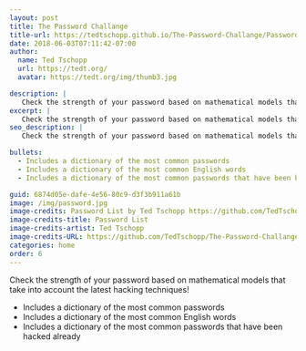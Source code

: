 ```yaml
---
layout: post
title: The Password Challange
title-url: https://tedtschopp.github.io/The-Password-Challange/Password%20Challange.html
date: 2018-06-03T07:11:42-07:00
author:
  name: Ted Tschopp
  url: https://tedt.org/
  avatar: https://tedt.org/img/thumb3.jpg

description: |
   Check the strength of your password based on mathematical models that take into account the latest hacking techniques! 
excerpt: |
   Check the strength of your password based on mathematical models that take into account the latest hacking techniques! 
seo_description: |
   Check the strength of your password based on mathematical models that take into account the latest hacking techniques! 

bullets:
  - Includes a dictionary of the most common passwords
  - Includes a dictionary of the most common English words
  - Includes a dictionary of the most common passwords that have been hacked already

guid: 6874d05e-dafe-4e56-80c9-d3f3b911a61b
image: /img/password.jpg
image-credits: Password List by Ted Tschopp https://github.com/TedTschopp/The-Password-Challange
image-credits-title: Password List
image-credits-artist: Ted Tschopp
image-credits-URL: https://github.com/TedTschopp/The-Password-Challange
categories: home
order: 6
---
```


Check the strength of your password based on mathematical models that take into account the latest hacking techniques! 
* Includes a dictionary of the most common passwords
* Includes a dictionary of the most common English words
* Includes a dictionary of the most common passwords that have been hacked already
